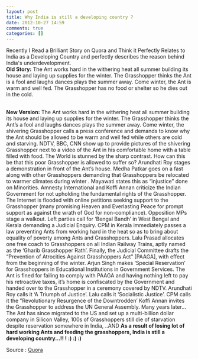 ```yaml
---
layout: post
title: Why India is still a developing country ?
date: 2012-10-27 14:59
comments: true
categories: []
---
```

Recently I Read a Brilliant Story on Quora and Think it Perfectly Relates to India as a Developing Country and perfectly describes the reason behind India's underdevelopment.</br>
<strong>Old Story:</strong>
The Ant works hard in the withering heat all summer building its house and laying up supplies for the winter.
The Grasshopper thinks the Ant is a fool and laughs dances plays the summer away.
Come winter, the Ant is warm and well fed. The Grasshopper has no food or shelter so he dies out in the cold.

<br/>
<strong>New Version:</strong>
The Ant works hard in the withering heat all summer building its house and laying up supplies for the winter.
The Grasshopper thinks the Ant’s a fool and laughs dances plays the summer away.
Come winter, the shivering Grasshopper calls a press conference and demands to know why the Ant should be allowed to be warm and well fed while others are cold and starving.
NDTV, BBC, CNN show up to provide pictures of the shivering Grasshopper next to a video of the Ant in his comfortable home with a table filled with food.
The World is stunned by the sharp contrast. How can this be that this poor Grasshopper is allowed to suffer so?
Arundhati Roy stages a demonstration in front of the Ant’s house.
Medha Patkar goes on a fast along with other Grasshoppers demanding that Grasshoppers be relocated to warmer climates during winter .
Mayawati states this as “injustice” done on Minorities.
Amnesty International and Koffi Annan criticize the Indian Government for not upholding the fundamental rights of the Grasshopper.
The Internet is flooded with online petitions seeking support to the Grasshopper (many promising Heaven and Everlasting Peace for prompt support as against the wrath of God for non-compliance).
Opposition MPs stage a walkout. Left parties call for ‘Bengal Bandh’ in West Bengal and Kerala demanding a Judicial Enquiry.
CPM in Kerala immediately passes a law preventing Ants from working hard in the heat so as to bring about equality of poverty among Ants and Grasshoppers.
Lalu Prasad allocates one free coach to Grasshoppers on all Indian Railway Trains, aptly named as the ‘Gharib Grasshopper Rath’.
Finally, the Judicial Committee drafts the “Prevention of Atrocities Against Grasshoppers Act” [PAAGA], with effect from the beginning of the winter.
Arjun Singh makes ‘Special Reservation’ for Grasshoppers in Educational Institutions in Government Services.
The Ant is fined for failing to comply with PAAGA and having nothing left to pay his retroactive taxes, it’s home is confiscated by the Government and handed over to the Grasshopper in a ceremony covered by NDTV.
Arundhati Roy calls it ‘A Triumph of Justice’.
Lalu calls it ‘Socialistic Justice’.
CPM calls it the ”Revolutionary Resurgence of the Downtrodden’
Koffi Annan invites the Grasshopper to address the UN General Assembly.
Many years later...
The Ant has since migrated to the US and set up a multi-billion dollar company in Silicon Valley,
100s of Grasshoppers still die of starvation despite reservation somewhere in India,
..AND
<strong>As a result of losing lot of hard working Ants and feeding the grasshoppers, India is still a developing country...!! ! :) :) :)</strong>
&nbsp;

Source : <a href="https://www.quora.com/What-is-the-most-profound-joke-ever">Quora</a>
